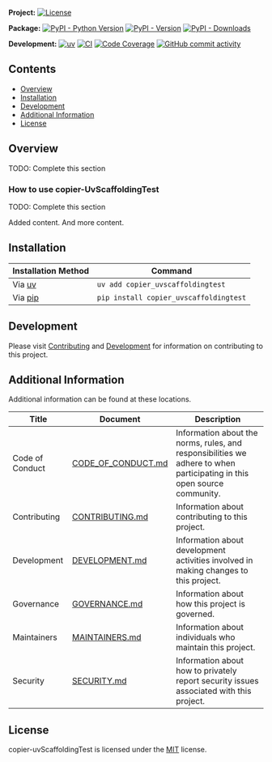 **Project:**
[![License](https://img.shields.io/github/license/davidbrownell/copier-uvScaffoldingTest?color=dark-green)](https://github.com/davidbrownell/copier-uvScaffoldingTest/blob/master/LICENSE)

**Package:**
[![PyPI - Python Version](https://img.shields.io/pypi/pyversions/copier_uvscaffoldingtest?color=dark-green)](https://pypi.org/project/copier_uvscaffoldingtest/)
[![PyPI - Version](https://img.shields.io/pypi/v/copier_uvscaffoldingtest?color=dark-green)](https://pypi.org/project/copier_uvscaffoldingtest/)
[![PyPI - Downloads](https://img.shields.io/pypi/dm/copier_uvscaffoldingtest)](https://pypistats.org/packages/copier_uvscaffoldingtest)

**Development:**
[![uv](https://img.shields.io/endpoint?url=https://raw.githubusercontent.com/astral-sh/uv/main/assets/badge/v0.json)](https://github.com/astral-sh/uv)
[![CI](https://github.com/davidbrownell/copier-uvScaffoldingTest/actions/workflows/CICD.yml/badge.svg)](https://github.com/davidbrownell/copier-uvScaffoldingTest/actions/workflows/CICD.yml)
[![Code Coverage](https://img.shields.io/endpoint?url=https://gist.githubusercontent.com/davidbrownell/48391b195dedd43fcaa87d77130c3987/raw/copier-uvScaffoldingTest_code_coverage.json)](https://github.com/davidbrownell/copier-uvScaffoldingTest/actions)
[![GitHub commit activity](https://img.shields.io/github/commit-activity/y/davidbrownell/copier-uvScaffoldingTest?color=dark-green)](https://github.com/davidbrownell/copier-uvScaffoldingTest/commits/main/)

<!-- Content above this delimiter will be copied to the generated README file. -->

## Contents
- [Overview](#overview)
- [Installation](#installation)
- [Development](#development)
- [Additional Information](#additional-information)
- [License](#license)

## Overview
TODO: Complete this section

### How to use copier-UvScaffoldingTest
TODO: Complete this section



Added content. And more content.

<!-- Content below this delimiter will be copied to the generated README file. -->

## Installation

| Installation Method | Command |
| --- | --- |
| Via [uv](https://github.com/astral-sh/uv) | `uv add copier_uvscaffoldingtest` |
| Via [pip](https://pip.pypa.io/en/stable/) | `pip install copier_uvscaffoldingtest` |

## Development
Please visit [Contributing](https://github.com/davidbrownell/copier-uvScaffoldingTest/blob/main/CONTRIBUTING.md) and [Development](https://github.com/davidbrownell/copier-uvScaffoldingTest/blob/main/DEVELOPMENT.md) for information on contributing to this project.

## Additional Information
Additional information can be found at these locations.

| Title | Document | Description |
| --- | --- | --- |
| Code of Conduct | [CODE_OF_CONDUCT.md](https://github.com/davidbrownell/copier-uvScaffoldingTest/blob/main/CODE_OF_CONDUCT.md) | Information about the norms, rules, and responsibilities we adhere to when participating in this open source community. |
| Contributing | [CONTRIBUTING.md](https://github.com/davidbrownell/copier-uvScaffoldingTest/blob/main/CONTRIBUTING.md) | Information about contributing to this project. |
| Development | [DEVELOPMENT.md](https://github.com/davidbrownell/copier-uvScaffoldingTest/blob/main/DEVELOPMENT.md) | Information about development activities involved in making changes to this project. |
| Governance | [GOVERNANCE.md](https://github.com/davidbrownell/copier-uvScaffoldingTest/blob/main/GOVERNANCE.md) | Information about how this project is governed. |
| Maintainers | [MAINTAINERS.md](https://github.com/davidbrownell/copier-uvScaffoldingTest/blob/main/MAINTAINERS.md) | Information about individuals who maintain this project. |
| Security | [SECURITY.md](https://github.com/davidbrownell/copier-uvScaffoldingTest/blob/main/SECURITY.md) | Information about how to privately report security issues associated with this project. |

## License
copier-uvScaffoldingTest is licensed under the <a href="https://choosealicense.com/licenses/MIT/" target="_blank">MIT</a> license.
